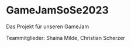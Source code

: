 # GameJamSoSe2023
Das Projekt für unseren GameJam

Teammitglieder:
Shaina Milde, Christian Scherzer
